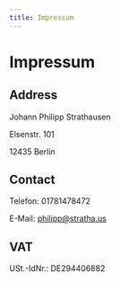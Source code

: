 ```yaml
---
title: Impressum
---
```


# Impressum

## Address

Johann Philipp Strathausen

Elsenstr. 101

12435 Berlin

## Contact

Telefon: 01781478472

E-Mail: philipp@stratha.us

## VAT

USt.-IdNr.: DE294406882
